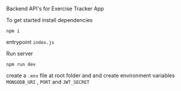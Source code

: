 Backend API's for Exercise Tracker App

To get started install dependencies
```
npm i
```
entrypoint `index.js`

Run server 
```
npm run dev
```

create a `.env` file at root folder and and create environment variables `MONGODB_URI` , `PORT` and `JWT_SECRET`